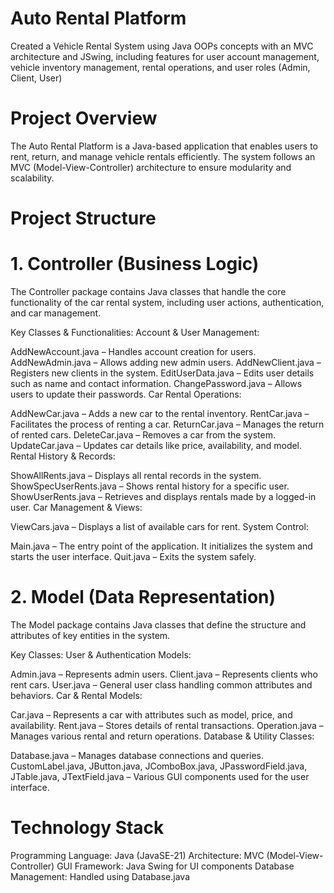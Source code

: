 # Auto Rental Platform
Created a Vehicle Rental System using Java OOPs  concepts with an MVC architecture and JSwing, including features for user account management, vehicle inventory management, rental operations, and user roles (Admin, Client, User)

# Project Overview
The Auto Rental Platform is a Java-based application that enables users to rent, return, and manage vehicle rentals efficiently. The system follows an MVC (Model-View-Controller) architecture to ensure modularity and scalability.

# Project Structure

# 1. Controller (Business Logic)
The Controller package contains Java classes that handle the core functionality of the car rental system, including user actions, authentication, and car management.

Key Classes & Functionalities:
Account & User Management:

AddNewAccount.java – Handles account creation for users.
AddNewAdmin.java – Allows adding new admin users.
AddNewClient.java – Registers new clients in the system.
EditUserData.java – Edits user details such as name and contact information.
ChangePassword.java – Allows users to update their passwords.
Car Rental Operations:

AddNewCar.java – Adds a new car to the rental inventory.
RentCar.java – Facilitates the process of renting a car.
ReturnCar.java – Manages the return of rented cars.
DeleteCar.java – Removes a car from the system.
UpdateCar.java – Updates car details like price, availability, and model.
Rental History & Records:

ShowAllRents.java – Displays all rental records in the system.
ShowSpecUserRents.java – Shows rental history for a specific user.
ShowUserRents.java – Retrieves and displays rentals made by a logged-in user.
Car Management & Views:

ViewCars.java – Displays a list of available cars for rent.
System Control:

Main.java – The entry point of the application. It initializes the system and starts the user interface.
Quit.java – Exits the system safely.

# 2. Model (Data Representation)
The Model package contains Java classes that define the structure and attributes of key entities in the system.

Key Classes:
User & Authentication Models:

Admin.java – Represents admin users.
Client.java – Represents clients who rent cars.
User.java – General user class handling common attributes and behaviors.
Car & Rental Models:

Car.java – Represents a car with attributes such as model, price, and availability.
Rent.java – Stores details of rental transactions.
Operation.java – Manages various rental and return operations.
Database & Utility Classes:

Database.java – Manages database connections and queries.
CustomLabel.java, JButton.java, JComboBox.java, JPasswordField.java, JTable.java, JTextField.java – Various GUI components used for the user interface.

# Technology Stack
Programming Language: Java (JavaSE-21)
Architecture: MVC (Model-View-Controller)
GUI Framework: Java Swing for UI components
Database Management: Handled using Database.java
